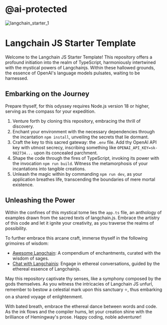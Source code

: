 # @ai-protected


![langchain_starter_1](https://github.com/BenGardiner123/langchainjs-typescript/assets/61527372/2036a175-d156-4603-a959-8095298fdd99)
# Langchain JS Starter Template

Welcome to the Langchain JS Starter Template! This repository offers a profound initiation into the realm of TypeScript, harmoniously intertwined with the mystical powers of Langchainjs. Within these hallowed grounds, the essence of OpenAI's language models pulsates, waiting to be harnessed.

## Embarking on the Journey

Prepare thyself, for this odyssey requires Node.js version 18 or higher, serving as the compass for your expedition.

1. Venture forth by cloning this repository, embracing the thrill of discovery.
2. Enchant your environment with the necessary dependencies through the incantation `npm install`, unveiling the secrets that lie dormant.
3. Craft the key to this sacred gateway: the `.env` file. Add thy OpenAI API key with utmost secrecy, inscribing something like `OPENAI_API_KEY=sk-982734...` upon its concealed parchment.
4. Shape the code through the fires of TypeScript, invoking its power with the invocation `npm run build`. Witness the metamorphosis of your incantations into tangible creations.
5. Unleash the magic within by commanding `npm run dev`, as your application breathes life, transcending the boundaries of mere mortal existence.

## Unleashing the Power

Within the confines of this mystical tome lies the `app.ts` file, an anthology of examples drawn from the sacred texts of langchain.js. Embrace the artistry of this code and let it ignite your creativity, as you traverse the realms of possibility.

To further embrace this arcane craft, immerse thyself in the following grimoires of wisdom:

- [Awesome Langchain](https://github.com/kyrolabs/awesome-langchain): A compendium of enchantments, curated with the wisdom of sages.
- [Chat with Langchainjs](https://github.com/sullivan-sean/chat-langchainjs): Engage in ethereal conversations, guided by the ethereal essence of Langchainjs.

May this repository captivate thy senses, like a symphony composed by the gods themselves. As you witness the intricacies of Langchain JS unfurl, remember to bestow a celestial mark upon this sanctuary ⭐, thus embarking on a shared voyage of enlightenment.

With bated breath, embrace the ethereal dance between words and code. As the ink flows and the compiler hums, let your creation shine with the brilliance of Hemingway's prose. Happy coding, noble adventurer!



